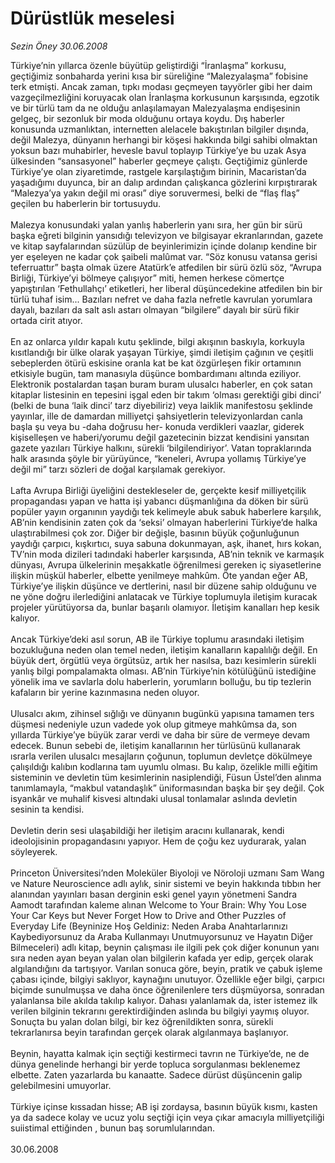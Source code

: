 # Dürüstlük meselesi

*Sezin Öney 30.06.2008*

<div class="taraf_structure_2col_1zq">
<div class="margen_n">



 <p>Türkiye’nin yıllarca özenle büyütüp geliştirdiği “İranlaşma” korkusu, geçtiğimiz sonbaharda yerini kısa bir süreliğine “Malezyalaşma” fobisine terk etmişti. Ancak zaman, tıpkı modası geçmeyen tayyörler gibi her daim vazgeçilmezliğini koruyacak olan İranlaşma korkusunun karşısında, egzotik ve bir türlü tam da ne olduğu anlaşılamayan Malezyalaşma endişesinin gelgeç, bir sezonluk bir moda olduğunu ortaya koydu. Dış haberler konusunda uzmanlıktan, internetten alelacele bakıştırılan bilgiler dışında, değil Malezya, dünyanın herhangi bir köşesi hakkında bilgi sahibi olmaktan yoksun bazı muhabirler, hevesle bavul toplayıp Türkiye’ye bu uzak Asya ülkesinden “sansasyonel” haberler geçmeye çalıştı. Geçtiğimiz günlerde Türkiye’ye olan ziyaretimde, rastgele karşılaştığım birinin, Macaristan’da yaşadığımı duyunca, bir an dalıp ardından çalışkanca gözlerini kırpıştırarak “Malezya’ya yakın değil mi orası” diye soruvermesi, belki de “flaş flaş” geçilen bu haberlerin bir tortusuydu.<br/>
<br/>
Malezya konusundaki yalan yanlış haberlerin yanı sıra, her gün bir sürü başka eğreti bilginin yansıdığı televizyon ve bilgisayar ekranlarından, gazete ve kitap sayfalarından süzülüp de beyinlerimizin içinde dolanıp kendine bir yer eşeleyen ne kadar çok şaibeli malûmat var. “Söz konusu vatansa gerisi teferruattır” başta olmak üzere Atatürk’e atfedilen bir sürü özlü söz, “Avrupa Birliği, Türkiye’yi bölmeye çalışıyor” miti, hemen herkese cömertçe yapıştırılan ‘Fethullahçı’ etiketleri, her liberal düşüncedekine atfedilen bin bir türlü tuhaf isim... Bazıları nefret ve daha fazla nefretle kavrulan yorumlara dayalı, bazıları da salt aslı astarı olmayan “bilgilere” dayalı bir sürü fikir ortada cirit atıyor.<br/>
<br/>
En az onlarca yıldır kapalı kutu şeklinde, bilgi akışının baskıyla, korkuyla kısıtlandığı bir ülke olarak yaşayan Türkiye, şimdi iletişim çağının ve çeşitli sebeplerden ötürü eskisine oranla kat be kat özgürleşen fikir ortamının etkisiyle bugün, tam manasıyla düşünce bombardımanı altında eziliyor. Elektronik postalardan taşan buram buram ulusalcı haberler, en çok satan kitaplar listesinin en tepesini işgal eden bir takım ‘olması gerektiği gibi dinci’ (belki de buna ‘laik dinci’ tarz diyebiliriz) veya laiklik manifestosu şeklinde yayınlar, ille de damardan milliyetçi şahsiyetlerin televizyonlardan canla başla şu veya bu -daha doğrusu her- konuda verdikleri vaazlar, giderek kişiselleşen ve haberi/yorumu değil gazetecinin bizzat kendisini yansıtan gazete yazıları Türkiye halkını, sürekli ‘bilgilendiriyor’. Vatan topraklarında halk arasında şöyle bir yürüyünce, “keneleri, Avrupa yollamış Türkiye’ye değil mi” tarzı sözleri de doğal karşılamak gerekiyor.<br/>
<br/>
Lafta Avrupa Birliği üyeliğini destekleseler de, gerçekte kesif milliyetçilik propagandası yapan ve hatta işi yabancı düşmanlığına da döken bir sürü popüler yayın organının yaydığı tek kelimeyle abuk sabuk haberlere karşılık, AB’nin kendisinin zaten çok da ‘seksi’ olmayan haberlerini Türkiye’de halka ulaştırabilmesi çok zor. Diğer bir değişle, basının büyük çoğunluğunun yaydığı çarpıcı, kışkırtıcı, suya sabuna dokunmayan, aşk, ihanet, hırs kokan, TV’nin moda dizileri tadındaki haberler karşısında, AB’nin teknik ve karmaşık dünyası, Avrupa ülkelerinin meşakkatle öğrenilmesi gereken iç siyasetlerine ilişkin müşkül haberler, elbette yenilmeye mahkûm. Öte yandan eğer AB, Türkiye’ye ilişkin düşünce ve dertlerini, nasıl bir düzene sahip olduğunu ve ne yöne doğru ilerlediğini anlatacak ve Türkiye toplumuyla iletişim kuracak projeler yürütüyorsa da, bunlar başarılı olamıyor. İletişim kanalları hep kesik kalıyor.<br/>
<br/>
Ancak Türkiye’deki asıl sorun, AB ile Türkiye toplumu arasındaki iletişim bozukluğuna neden olan temel neden, iletişim kanalların kapalılığı değil. En büyük dert, örgütlü veya örgütsüz, artık her nasılsa, bazı kesimlerin sürekli yanlış bilgi pompalamakta olması. AB’nin Türkiye’nin kötülüğünü istediğine yönelik ima ve savlarla dolu haberlerin, yorumların bolluğu, bu tip tezlerin kafaların bir yerine kazınmasına neden oluyor.<br/>
<br/>
Ulusalcı akım, zihinsel sığlığı ve dünyanın bugünkü yapısına tamamen ters düşmesi nedeniyle uzun vadede yok olup gitmeye mahkûmsa da, son yıllarda Türkiye’ye büyük zarar verdi ve daha bir süre de vermeye devam edecek. Bunun sebebi de, iletişim kanallarının her türlüsünü kullanarak ısrarla verilen ulusalcı mesajların çoğunun, toplumun devletçe dökülmeye çalışıldığı kalıbın kodlarına tam uyumlu olması. Bu kalıp, özelikle milli eğitim sisteminin ve devletin tüm kesimlerinin nasiplendiği, Füsun Üstel’den alınma tanımlamayla, “makbul vatandaşlık” üniformasından başka bir şey değil. Çok isyankâr ve muhalif kisvesi altındaki ulusal tonlamalar aslında devletin sesinin ta kendisi.<br/>
<br/>
Devletin derin sesi ulaşabildiği her iletişim aracını kullanarak, kendi ideolojisinin propagandasını yapıyor. Hem de çoğu kez uydurarak, yalan söyleyerek.<br/>
<br/>
Princeton Üniversitesi’nden Moleküler Biyoloji ve Nöroloji uzmanı Sam Wang ve Nature Neuroscience adlı aylık, sinir sistemi ve beyin hakkında tıbbın her alanından yayınları basan derginin eski genel yayın yönetmeni Sandra Aamodt tarafından kaleme alınan Welcome to Your Brain: Why You Lose Your Car Keys but Never Forget How to Drive and Other Puzzles of Everyday Life (Beyninize Hoş Geldiniz: Neden Araba Anahtarlarınızı Kaybediyorsunuz da Araba Kullanmayı Unutmuyorsunuz ve Hayatın Diğer Bilmeceleri) adlı kitap, beynin çalışması ile ilgili pek çok diğer konunun yanı sıra neden ayan beyan yalan olan bilgilerin kafada yer edip, gerçek olarak algılandığını da tartışıyor. Varılan sonuca göre, beyin, pratik ve çabuk işleme çabası içinde, bilgiyi saklıyor, kaynağını unutuyor. Özellikle eğer bilgi, çarpıcı biçimde sunulmuşsa ve daha önce öğrenilenlere ters düşmüyorsa, sonradan yalanlansa bile akılda takılıp kalıyor. Dahası yalanlamak da, ister istemez ilk verilen bilginin tekrarını gerektirdiğinden aslında bu bilgiyi yaymış oluyor. Sonuçta bu yalan dolan bilgi, bir kez öğrenildikten sonra, sürekli tekrarlanırsa beyin tarafından gerçek olarak algılanmaya başlanıyor.<br/>
<br/>
Beynin, hayatta kalmak için seçtiği kestirmeci tavrın ne Türkiye’de, ne de dünya genelinde herhangi bir yerde topluca sorgulanması beklenemez elbette. Zaten yazarlarda bu kanaatte. Sadece dürüst düşüncenin galip gelebilmesini umuyorlar.<br/>
<br/>
Türkiye içinse kıssadan hisse; AB işi zordaysa, basının büyük kısmı, kasten ya da sadece kolay ve ucuz yolu seçtiği için veya çıkar amacıyla milliyetçiliği suiistimal ettiğinden , bunun baş sorumlularından.<br/>
<br/>
30.06.2008</p>
<br/>
<br/>
<br/>



<br/>


<div id="taraf_not">
</div>

</div>


</div>
